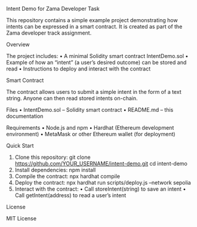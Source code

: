 Intent Demo for Zama Developer Task

This repository contains a simple example project demonstrating how intents can be expressed in a smart contract.
It is created as part of the Zama developer track assignment.

Overview

The project includes:
 • A minimal Solidity smart contract IntentDemo.sol
 • Example of how an “intent” (a user’s desired outcome) can be stored and read
 • Instructions to deploy and interact with the contract

Smart Contract

The contract allows users to submit a simple intent in the form of a text string.
Anyone can then read stored intents on-chain.

Files
 • IntentDemo.sol – Solidity smart contract
 • README.md – this documentation

Requirements
 • Node.js and npm
 • Hardhat (Ethereum development environment)
 • MetaMask or other Ethereum wallet (for deployment)

Quick Start
 1. Clone this repository:
git clone https://github.com/YOUR_USERNAME/intent-demo.git
cd intent-demo
 2. Install dependencies:
npm install
 3. Compile the contract:
npx hardhat compile
 4. Deploy the contract:
npx hardhat run scripts/deploy.js –network sepolia
 5. Interact with the contract:
 • Call storeIntent(string) to save an intent
 • Call getIntent(address) to read a user’s intent

License

MIT License
